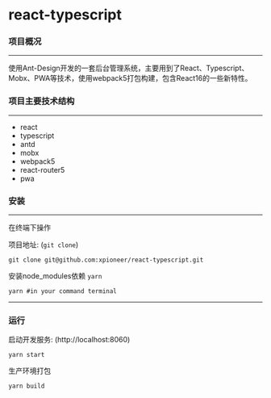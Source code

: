 # react-typescript

### 项目概况
***
使用Ant-Design开发的一套后台管理系统，主要用到了React、Typescript、Mobx、PWA等技术，使用webpack5打包构建，包含React16的一些新特性。

### 项目主要技术结构

***
* react
* typescript
* antd
* mobx
* webpack5
* react-router5
* pwa

### 安装
***
在终端下操作

项目地址: (`git clone`)

```
git clone git@github.com:xpioneer/react-typescript.git
```

安装node_modules依赖 `yarn`

```
yarn #in your command terminal
```
***


### 运行
启动开发服务: (http://localhost:8060)

```
yarn start
```

生产环境打包

```
yarn build
```



